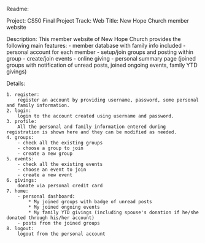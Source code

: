 Readme:

Project: CS50 Final Project
Track: Web
Title: New Hope Church member website

Description:
    This member website of New Hope Church provides the following main features: 
    - member database with family info included
    - personal account for each member
    - setup/join groups and posting within group
    - create/join events
    - online giving
    - personal summary page (joined groups with notification of unread posts, joined ongoing events, family YTD givings)

Details:

    1. register:
        register an account by providing username, password, some personal and family information.
    2. login:
        login to the account created using username and password.
    3. profile:
        All the personal and family information entered during registration is shown here and they can be modified as needed.
    4. groups:
        - check all the existing groups
        - choose a group to join
        - create a new group
    5. events:
        - check all the existing events
        - choose an event to join
        - create a new event
    6. givings:
        donate via personal credit card
    7. home:
        - personal dashboard:
            * My joined groups with badge of unread posts
            * My joined ongoing events
            * My family YTD givings (including spouse's donation if he/she donated through his/her account)
        - posts from the joined groups
    8. logout:
        logout from the personal account
